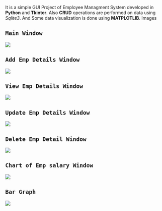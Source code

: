 It is a simple GUI Project of Employee Managment System developed in **Python** and **Tkinter**.
Also **CRUD** operations are performed on data using _Sqlite3_.
And Some data visualization is done using **MATPLOTLIB**.
Images

## **`Main Window`**
<img src="Images/MainWindow.png">

## **`Add Emp Details Window`**
<img src="Images/Add_window.png">

## **`View Emp Details Window`**
<img src="Images/View_window.png">

## **`Update Emp Details Window`**
<img src="Images/Update_window.png">

## **`Delete Emp Detail Window`**
<img src="Images/delete_window.png">

## **`Chart of Emp salary Window`**
<img src="Images/Chart_window.png">

## **`Bar Graph`**
<img src="Images/bar_pic.png">